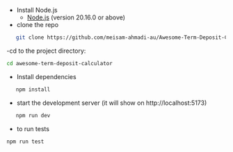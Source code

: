 - Install Node.js
  - [Node.js](https://nodejs.org/en/download/) (version 20.16.0 or above)
- clone the repo

```bash
   git clone https://github.com/meisam-ahmadi-au/Awesome-Term-Deposit-Calculator.git
```

-cd to the project directory:

```bash
cd awesome-term-deposit-calculator
```

- Install dependencies

```bash
   npm install
```

- start the development server (it will show on http://localhost:5173)

```bash
   npm run dev
```

- to run tests

```bash
npm run test
```
